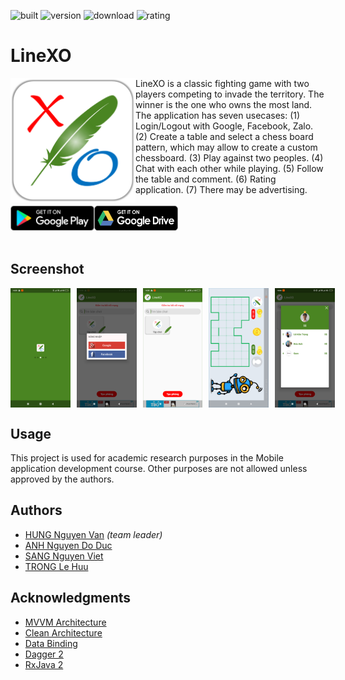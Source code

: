 ﻿![built](https://img.shields.io/badge/built-pasing-brightgreen.svg)
![version](https://img.shields.io/badge/version-1.0-brightgreen.svg)
![download](https://img.shields.io/badge/download-100-brightgreen.svg)
![rating](https://img.shields.io/badge/rating-★★★☆☆-yellow.svg)

# LineXO

<img align="left" width="200" src="Figures/logo.png"/>
LineXO is a classic fighting game with two players competing to invade the territory. The winner is the one who owns the most land. The application has seven usecases: (1) Login/Logout with Google, Facebook, Zalo. (2) Create a table and select a chess board pattern, which may allow to create a custom chessboard. (3) Play against two peoples. (4) Chat with each other while playing. (5) Follow the table and comment. (6) Rating application. (7) There may be advertising.<br/><br/>

<div style="display:flex;">
	<a href="https://play.google.com/store">
    		<img height="40" src="Figures/google_play.png"/>
	</a>
	<a href="https://drive.google.com">
    		<img height="40" src="Figures/google_drive.png"/>
	</a>
</div><br/>

## Screenshot
<div style="display:flex;" >
<img  src="Figures/1.jpg" width="19%" >
<img style="margin-left:10px;" src="Figures/2.jpg" width="19%" >
<img style="margin-left:10px;" src="Figures/3.jpg" width="19%" >
<img style="margin-left:10px;" src="Figures/4.jpg" width="19%" >
<img style="margin-left:10px;" src="Figures/5.jpg" width="19%" >
</div>

## Usage
This project is used for academic research purposes in the Mobile application development course. Other purposes are not allowed unless approved by the authors.

## Authors
* [HUNG Nguyen Van](mailto:nvhung1401@gmail.com) *(team leader)*
* [ANH Nguyen Do Duc](mailto:anhndd1510@gmail.com)
* [SANG Nguyen Viet](mailto:nvietsang@gmail.com)
* [TRONG Le Huu](mailto:1513696@hcmut.edu.vn)

## Acknowledgments
* [MVVM Architecture](https://github.com/manas-chaudhari/android-mvvm)
* [Clean Architecture](https://blog.cleancoder.com/uncle-bob/2012/08/13/the-clean-architecture.html)
* [Data Binding](https://www.androidhive.info/android-working-with-databinding/)
* [Dagger 2](https://www.techyourchance.com/dagger-tutorial/)
* [RxJava 2](https://mindorks.com/course/learn-rxjava)
